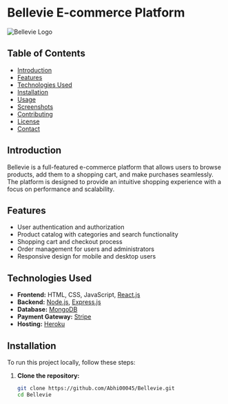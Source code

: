 # Bellevie E-commerce Platform

![Bellevie Logo](https://github.com/Abhi00045/Bellevie/blob/main/clients/assets/frontend_assets/bellevie.jpeg)

## Table of Contents
- [Introduction](#introduction)
- [Features](#features)
- [Technologies Used](#technologies-used)
- [Installation](#installation)
- [Usage](#usage)
- [Screenshots](#screenshots)
- [Contributing](#contributing)
- [License](#license)
- [Contact](#contact)

## Introduction
Bellevie is a full-featured e-commerce platform that allows users to browse products, add them to a shopping cart, and make purchases seamlessly. The platform is designed to provide an intuitive shopping experience with a focus on performance and scalability.

## Features
- User authentication and authorization
- Product catalog with categories and search functionality
- Shopping cart and checkout process
- Order management for users and administrators
- Responsive design for mobile and desktop users

## Technologies Used
- **Frontend:** HTML, CSS, JavaScript, [React.js](https://reactjs.org/)
- **Backend:** [Node.js](https://nodejs.org/), [Express.js](https://expressjs.com/)
- **Database:** [MongoDB](https://www.mongodb.com/)
- **Payment Gateway:** [Stripe](https://stripe.com/)
- **Hosting:** [Heroku](https://www.heroku.com/)

## Installation
To run this project locally, follow these steps:

1. **Clone the repository:**
   ```bash
   git clone https://github.com/Abhi00045/Bellevie.git
   cd Bellevie
